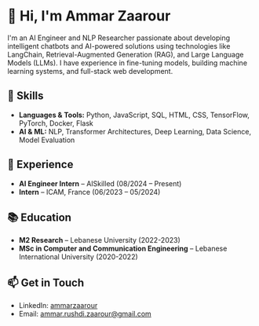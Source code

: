 # 👋 Hi, I'm Ammar Zaarour

I'm an AI Engineer and NLP Researcher passionate about developing intelligent chatbots and AI-powered solutions using technologies like LangChain, Retrieval-Augmented Generation (RAG), and Large Language Models (LLMs). I have experience in fine-tuning models, building machine learning systems, and full-stack web development.

## 🔧 Skills
- **Languages & Tools:** Python, JavaScript, SQL, HTML, CSS, TensorFlow, PyTorch, Docker, Flask
- **AI & ML:** NLP, Transformer Architectures, Deep Learning, Data Science, Model Evaluation

## 💼 Experience
- **AI Engineer Intern** – AISkilled (08/2024 – Present)
- **Intern** – ICAM, France (06/2023 – 05/2024)

## 📚 Education
- **M2 Research** – Lebanese University (2022-2023)
- **MSc in Computer and Communication Engineering** – Lebanese International University (2020-2022)

## 📫 Get in Touch
- LinkedIn: [ammarzaarour](https://linkedin.com/in/ammarzaarour)
- Email: [ammar.rushdi.zaarour@gmail.com](mailto:ammar.rushdi.zaarour@gmail.com)
